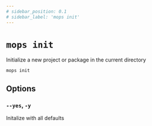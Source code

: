 ```yaml
---
# sidebar_position: 0.1
# sidebar_label: 'mops init'
---
```


# `mops init`

Initialize a new project or package in the current directory
```
mops init
```

## Options

### `--yes`, `-y`

Initalize with all defaults